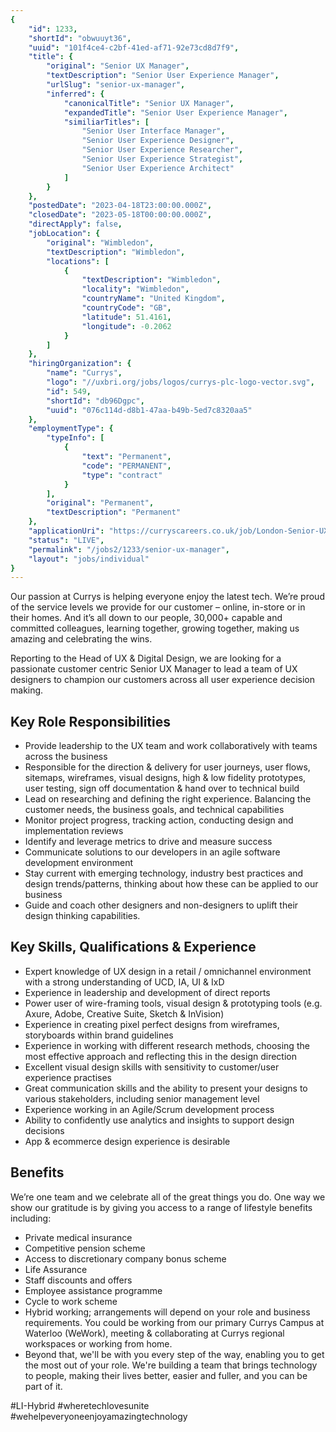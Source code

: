 ```yaml
---
{
	"id": 1233,
	"shortId": "obwuuyt36",
	"uuid": "101f4ce4-c2bf-41ed-af71-92e73cd8d7f9",
	"title": {
		"original": "Senior UX Manager",
		"textDescription": "Senior User Experience Manager",
		"urlSlug": "senior-ux-manager",
		"inferred": {
			"canonicalTitle": "Senior UX Manager",
			"expandedTitle": "Senior User Experience Manager",
			"similiarTitles": [
				"Senior User Interface Manager",
				"Senior User Experience Designer",
				"Senior User Experience Researcher",
				"Senior User Experience Strategist",
				"Senior User Experience Architect"
			]
		}
	},
	"postedDate": "2023-04-18T23:00:00.000Z",
	"closedDate": "2023-05-18T00:00:00.000Z",
	"directApply": false,
	"jobLocation": {
		"original": "Wimbledon",
		"textDescription": "Wimbledon",
		"locations": [
			{
				"textDescription": "Wimbledon",
				"locality": "Wimbledon",
				"countryName": "United Kingdom",
				"countryCode": "GB",
				"latitude": 51.4161,
				"longitude": -0.2062
			}
		]
	},
	"hiringOrganization": {
		"name": "Currys",
		"logo": "//uxbri.org/jobs/logos/currys-plc-logo-vector.svg",
		"id": 549,
		"shortId": "db96Dgpc",
		"uuid": "076c114d-d8b1-47aa-b49b-5ed7c8320aa5"
	},
	"employmentType": {
		"typeInfo": [
			{
				"text": "Permanent",
				"code": "PERMANENT",
				"type": "contract"
			}
		],
		"original": "Permanent",
		"textDescription": "Permanent"
	},
	"applicationUri": "https://curryscareers.co.uk/job/London-Senior-UX-Manager/902237801",
	"status": "LIVE",
	"permalink": "/jobs2/1233/senior-ux-manager",
	"layout": "jobs/individual"
}
---
```

<p>Our passion at Currys is helping everyone enjoy the latest tech. We’re proud of the service levels we provide for our customer – online, in-store or in their homes. And it’s all down to our people, 30,000+ capable and committed colleagues, learning together, growing together, making us amazing and celebrating the wins.</p>
<p>Reporting to the Head of UX &amp; Digital Design, we are looking for a passionate customer centric Senior UX Manager to lead a team of UX designers to champion our customers across all user experience decision making.</p>
<h2 id="key-role-responsibilities">Key Role Responsibilities</h2>
<ul>
<li>Provide leadership to the UX team and work collaboratively with teams across the business</li>
<li>Responsible for the direction &amp; delivery for user journeys, user flows, sitemaps, wireframes, visual designs, high &amp; low fidelity prototypes, user testing, sign off documentation &amp; hand over to technical build</li>
<li>Lead on researching and defining the right experience. Balancing the customer needs, the business goals, and technical capabilities</li>
<li>Monitor project progress, tracking action, conducting design and implementation reviews</li>
<li>Identify and leverage metrics to drive and measure success </li>
<li>Communicate solutions to our developers in an agile software development environment </li>
<li>Stay current with emerging technology, industry best practices and design trends/patterns, thinking about how these can be applied to our business </li>
<li>Guide and coach other designers and non-designers to uplift their design thinking capabilities.</li>
</ul>
<h2 id="key-skills-qualifications--experience">Key Skills, Qualifications &amp; Experience</h2>
<ul>
<li>Expert knowledge of UX design in a retail / omnichannel environment with a strong understanding of UCD, IA, UI &amp; IxD</li>
<li>Experience in leadership and development of direct reports</li>
<li>Power user of wire-framing tools, visual design &amp; prototyping tools (e.g. Axure, Adobe, Creative Suite, Sketch &amp; InVision)</li>
<li>Experience in creating pixel perfect designs from wireframes, storyboards within brand guidelines</li>
<li>Experience in working with different research methods, choosing the most effective approach and reflecting this in the design direction</li>
<li>Excellent visual design skills with sensitivity to customer/user experience practises</li>
<li>Great communication skills and the ability to present your designs to various stakeholders, including senior management level</li>
<li>Experience working in an Agile/Scrum development process</li>
<li>Ability to confidently use analytics and insights to support design decisions </li>
<li>App &amp; ecommerce design experience is desirable</li>
</ul>
<h2 id="benefits">Benefits</h2>
<p>We’re one team and we celebrate all of the great things you do. One way we show our gratitude is by giving you access to a range of lifestyle benefits including: </p>
<ul>
<li>Private medical insurance </li>
<li>Competitive pension scheme</li>
<li>Access to discretionary company bonus scheme</li>
<li>Life Assurance</li>
<li>Staff discounts and offers</li>
<li>Employee assistance programme</li>
<li>Cycle to work scheme</li>
<li>Hybrid working; arrangements will depend on your role and business requirements. You could be working from our primary Currys Campus at Waterloo (WeWork), meeting &amp; collaborating at Currys regional workspaces or working from home.</li>
<li>Beyond that, we'll be with you every step of the way, enabling you to get the most out of your role. We're building a team that brings technology to people, making their lives better, easier and fuller, and you can be part of it.</li>
</ul>
<p>#LI-Hybrid 
#wheretechlovesunite
#wehelpeveryoneenjoyamazingtechnology</p>

